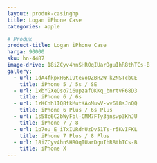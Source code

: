 ```yaml
---
layout: produk-casinghp
title: Logan iPhone Case
categories: apple

# Produk
product-title: Logan iPhone Case
harga: 90000
sku: hn-4487
image-drive: 18iZCyv4hnSHROqIUarDguIhR8thTCs-B
gallery:
  - url: 1dA4fkpxH6KI9teVoDZBH2W-k2NSTcbCE
    title: iPhone 5 / 5s / SE
  - url: 1xbYGXeQso7i6upzafOKKq_bnrtvF68D3
    title: iPhone 6 / 6s
  - url: 1zKCnh1IQ8fkMutKAoMuwV-wv6l8sJnQQ
    title: iPhone 6 Plus / 6s Plus
  - url: 1s58c6C2bWyFbl-CMM7FTy3jnswp3KhJU
    title: iPhone 7 / 8
  - url: 1p7ou_E_iTxIURdnUzDv51Ts-r5KvIFKL
    title: iPhone 7 Plus / 8 Plus
  - url: 18iZCyv4hnSHROqIUarDguIhR8thTCs-B
    title: iPhone X
---
```

